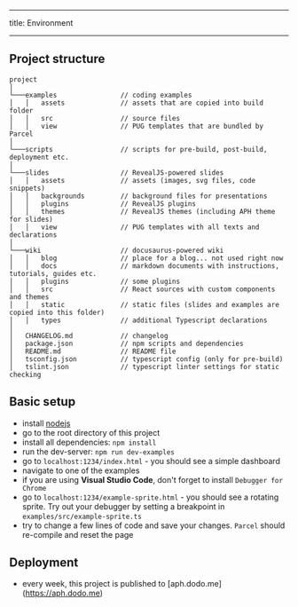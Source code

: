 
---
title: Environment

---

## Project structure


```
project
│
└───examples                // coding examples
│   │   assets              // assets that are copied into build folder
│   │   src                 // source files
│   │   view                // PUG templates that are bundled by Parcel
│   
└───scripts                 // scripts for pre-build, post-build, deployment etc.
│
└───slides                  // RevealJS-powered slides
│   │   assets              // assets (images, svg files, code snippets)
│   │   backgrounds         // background files for presentations
│   │   plugins             // RevealJS plugins
│   │   themes              // RevealJS themes (including APH theme for slides)
│   │   view                // PUG templates with all texts and declarations
│
└───wiki                    // docusaurus-powered wiki
│   │   blog                // place for a blog... not used right now
│   │   docs                // markdown documents with instructions, tutorials, guides etc.
│   │   plugins             // some plugins
│   │   src                 // React sources with custom components and themes
│   │   static              // static files (slides and examples are copied into this folder) 
│   │   types               // additional Typescript declarations
│
│   CHANGELOG.md            // changelog
│   package.json            // npm scripts and dependencies
│   README.md               // README file
│   tsconfig.json           // typescript config (only for pre-build)
│   tslint.json             // typescript linter settings for static checking
```


## Basic setup

- install [nodejs](https://nodejs.org/en/download/)
- go to the root directory of this project
- install all dependencies: `npm install`
- run the dev-server: `npm run dev-examples`
- go to `localhost:1234/index.html` - you should see a simple dashboard
- navigate to one of the examples
- if you are using **Visual Studio Code**, don't forget to install `Debugger for Chrome`
- go to `localhost:1234/example-sprite.html` - you should see a rotating sprite. Try out your debugger by setting a breakpoint in `examples/src/example-sprite.ts`
- try to change a few lines of code and save your changes. `Parcel` should re-compile and reset the page


## Deployment

- every week, this project is published to [aph.dodo.me] (https://aph.dodo.me)

